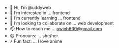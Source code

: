 - 👋 Hi, I’m @uddyweb
- 👀 I’m interested in ... frontend
- 🌱 I’m currently learning ... frontend
- 💞️ I’m looking to collaborate on ... web development
- 📫 How to reach me ... owieb630@gmail.com
- 😄 Pronouns: ... she/her
- ⚡ Fun fact: ... I love anime

<!---
uddyweb/uddyweb is a ✨ special ✨ repository because its `README.md` (this file) appears on your GitHub profile.
You can click the Preview link to take a look at your changes.
--->
